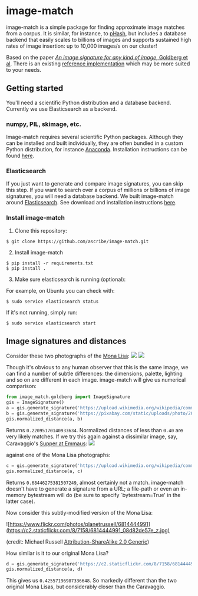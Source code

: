# image-match

image-match is a simple package for finding approximate image matches from a corpus.  It is similar, for instance, to [pHash](http://www.phash.org/), but includes a database backend that easily scales to billions of images and supports sustained high rates of image insertion: up to 10,000 images/s on our cluster!

Based on the paper [_An image signature for any kind of image_, Goldberg et al](http://www.cs.cmu.edu/~hcwong/Pdfs/icip02.ps).  There is an existing [reference implementation](https://www.pureftpd.org/project/libpuzzle) which may be more suited to your needs.

## Getting started

You'll need a scientific Python distribution and a database backend. Currently we use Elasticsearch as a backend.

### numpy, PIL, skimage, etc.

Image-match requires several scientific Python packages.  Although they can be installed and built individually, they are often bundled in a custom Python distribution, for instance [Anaconda](https://www.continuum.io/why-anaconda). Installation instructions can be found [here](https://www.continuum.io/downloads#_unix).

### Elasticsearch

If you just want to generate and compare image signatures, you can skip this step. If you want to search over a corpus of millions or billions of image signatures, you will need a database backend. We built image-match around [Elasticsearch](https://www.elastic.co/).  See download and installation instructions [here](https://www.elastic.co/downloads/elasticsearch).

### Install image-match
1. Clone this repository:

  ```text
  $ git clone https://github.com/ascribe/image-match.git
  ```

2. Install image-match

  ```text
  $ pip install -r requirements.txt
  $ pip install .
  ```

3. Make sure elasticsearch is running (optional):

  For example, on Ubuntu you can check with:

  ```text
  $ sudo service elasticsearch status
  ```

  If it's not running, simply run:

  ```text
  $ sudo service elasticsearch start
  ```

## Image signatures and distances
Consider these two photographs of the [Mona Lisa](https://en.wikipedia.org/wiki/Mona_Lisa):
![](https://upload.wikimedia.org/wikipedia/commons/thumb/e/ec/Mona_Lisa,_by_Leonardo_da_Vinci,_from_C2RMF_retouched.jpg/687px-Mona_Lisa,_by_Leonardo_da_Vinci,_from_C2RMF_retouched.jpg)
![](https://pixabay.com/static/uploads/photo/2012/11/28/08/56/mona-lisa-67506_960_720.jpg)

Though it's obvious to any human observer that this is the same image, we can find a number of subtle differences: the dimensions, palette, lighting and so on are different in each image. image-match will give us numerical comparison:
```python
from image_match.goldberg import ImageSignature
gis = ImageSignature()
a = gis.generate_signature('https://upload.wikimedia.org/wikipedia/commons/thumb/e/ec/Mona_Lisa,_by_Leonardo_da_Vinci,_from_C2RMF_retouched.jpg/687px-Mona_Lisa,_by_Leonardo_da_Vinci,_from_C2RMF_retouched.jpg')
b = gis.generate_signature('https://pixabay.com/static/uploads/photo/2012/11/28/08/56/mona-lisa-67506_960_720.jpg')
gis.normalized_distance(a, b)
```

Returns `0.22095170140933634`. Normalized distances of less than `0.40` are very likely matches. If we try this again against a dissimilar image, say, Caravaggio's [Supper at Emmaus](https://en.wikipedia.org/wiki/Supper_at_Emmaus_(Caravaggio),_London):
![](https://upload.wikimedia.org/wikipedia/commons/e/e0/Caravaggio_-_Cena_in_Emmaus.jpg)

against one of the Mona Lisa photographs:
```python
c = gis.generate_signature('https://upload.wikimedia.org/wikipedia/commons/e/e0/Caravaggio_-_Cena_in_Emmaus.jpg')
gis.normalized_distance(a, c)
```

Returns `0.68446275381507249`, almost certainly not a match.  image-match doesn't have to generate a signature from a URL; a file-path or even an in-memory bytestream will do (be sure to specify `bytestream=True' in the latter case).

Now consider this subtly-modified version of the Mona Lisa:

![https://www.flickr.com/photos/planetrussell/6814444991](https://c2.staticflickr.com/8/7158/6814444991_08d82de57e_z.jpg)

(credit: Michael Russell [Attribution-ShareAlike 2.0 Generic](https://creativecommons.org/licenses/by-sa/2.0/))

How similar is it to our original Mona Lisa?
```python
d = gis.generate_signature('https://c2.staticflickr.com/8/7158/6814444991_08d82de57e_z.jpg')
gis.normalized_distance(a, d)
```

This gives us `0.42557196987336648`. So markedly different than the two original Mona Lisas, but considerably closer than the Caravaggio.

